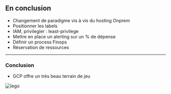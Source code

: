 ## En conclusion

* Changement de paradigme vis à vis du hosting Onprem
* Positionner les labels
* IAM, privilegier : least-privilege
* Mettre en place un alerting sur un % de dépense
* Définir un process Finops
* Réservation de ressources


----

### Conclusion

* GCP offre un très beau terrain de jeu

![lego](img/lego.png)
